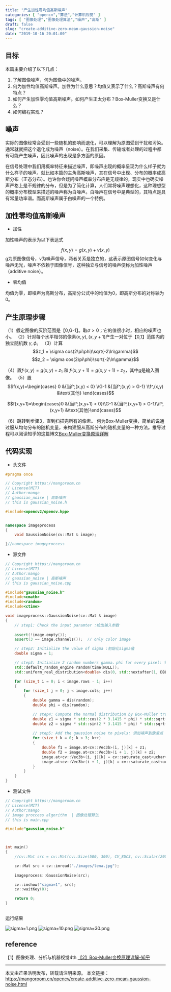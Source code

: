 ```yaml
---
title: "产生加性零均值高斯噪声"
categories: [ "opencv","算法","计算机视觉" ]
tags: [ "图像处理","图像处理算法","噪声","高斯" ]
draft: false
slug: "create-additive-zero-mean-gaussion-noise"
date: "2019-10-16 20:01:00"
---
```


## 目标

本篇主要介绍了以下几点：

1. 了解图像噪声，何为图像中的噪声。
2. 何为加性均值高斯噪声。加性为什么意思？均值又表示了什么？高斯噪声有何特点？
3. 如何产生加性零均值高斯噪声。如何产生正太分布？Box-Muller变换又是什么？
4. 如何编程实现？

## 噪声

实际的图像经常会受到一些随机的影响而退化，可以理解为原图受到干扰和污染。通常就就把这个退化成为噪声（noise）。在我们采集、传输或者处理的过程中都有可能产生噪声，因此噪声的出现是多方面的原因。

在信号处理中我们用概率特征来描述噪声，即噪声出现的概率呈现为什么样子就为什么样子的噪声。就比如本篇的主角高斯噪声，其在信号中出现、分布的概率成高斯分布（正态分布）。也许你会疑问噪声概率分布应是无规律的，现实中也确实噪声严格上是不规律的分布，但是为了简化计算，人们常将噪声理想化，这种理想型的概率分布模型来描述的噪声称为白噪声。白噪声在信号中是典型的，其特点是具有常量功率谱。而高斯噪声属于白噪声的一个特例。

## 加性零均值高斯噪声

- 加性

加性噪声的表示为以下表达式

$$
f(x, y) = g(x, y) + v(x,y)
$$
g为原图像信号，v为噪声信号，两者关系是独立的，这表示原图信号如何变化与噪声无光，噪声不依赖于图像信号，这种独立与信号的噪声便称为加性噪声（additive noise）。

- 零均值

均值为零，即噪声为高斯分布，高斯分公式中的均值为0，即高斯分布的对称轴为0。

## 产生原理步骤
（1）假定图像的灰阶范围是【0,G-1】。取$\sigma > 0$；它的值很小时，相应的噪声也小。
（2）针对每个水平相邻的像素$(x,y),(x,y+1)$产生一对位于【0,1】范围内的独立随机数 $\gamma, \phi$。
（3）计算
$$z_1 = \sigma cos(2\pi\phi)\sqrt{-2\ln\gamma}$$
$$z_2 = \sigma cos(2\pi\phi)\sqrt{-2\ln\gamma}$$

（4）置$f^,(x,y) = g(x,y) + z_1$ 和 $f^,(x,y + 1) = g(x,y+1) + z_2$，其中$g$是输入图像。
（5）置
$$f(x,y)=\begin{cases} 0    &{当f^,(x,y) < 0} \\G-1 &{当f^,(x,y) > G-1} \\f^,(x,y)	&\text{其他}  \end{cases}$$

$$f(x,y+1)=\begin{cases}0   &{当f^,(x,y+1) < 0}\\G-1 &{当f^,(x,y+1) > G-1}\\f^,(x,y+1)	&\text{其他}\end{cases}$$

（6）跳转到步骤3，直到扫描完所有的像素。
何为Box-Muller变换，简单的说通过服从均匀分布的随机变量，来构建服从高斯分布的随机变量的一种方法。推导过程可以阅读知乎的这篇博文[Box-Muller变换原理详解](https://zhuanlan.zhihu.com/p/38638710)


## 代码实现

- 头文件

```c++
#pragma once

// Copyright https://mangoroom.cn
// License(MIT)
// Author:mango
// gaussian_noise | 高斯噪声
// this is gaussian_noise.h

#include<opencv2/opencv.hpp>


namespace imageprocess
{
	void GaussionNoise(cv::Mat & image);

}//namespace imageproccess
```

- 源文件

```c++
// Copyright https://mangoroom.cn
// License(MIT)
// Author:mango
// gaussian_noise | 高斯噪声
// this is gaussian_noise.cpp

#include"gaussian_noise.h"
#include<cmath>
#include<random>
#include<ctime>

void imageprocess::GaussionNoise(cv::Mat & image)
{
	// step1: Check the input paramter :检出输入参数
	
	assert(!image.empty());
	assert(3 == image.channels());	// only color image

	// step2: Initialize the value of sigma :初始化sigma值
	double sigma = 1;

	// step3: Initialize 2 random numbers gamma、phi for every pixel: 针对初始化2两个随机数gamma、phi
	std::default_random_engine random(time(NULL));
	std::uniform_real_distribution<double> dis(0, std::nextafter(1, DBL_MAX));

	for (size_t i = 0; i < image.rows - 1; i++)
	{
		for (size_t j = 0; j < image.cols; j++)
		{
			double gamma = dis(random);
			double phi = dis(random);

			// step4: Compute the normal distribution by Box-Muller transfer：通过Box-Muller变换求解正态分布
			double z1 = sigma * std::cos(2 * 3.1415 * phi) * std::sqrt(-2 * log(gamma));
			double z2 = sigma * std::sin(2 * 3.1415 * phi) * std::sqrt(-2 * log(gamma));
			
			// step5: Add the gaussion noise to pixels: 添加噪声到像素点
			for (size_t k = 0; k < 3; k++)
			{
				double f1 = image.at<cv::Vec3b>(i, j)[k] + z1;
				double f2 = image.at<cv::Vec3b>(i + 1, j)[k] + z2;
				image.at<cv::Vec3b>(i, j)[k] = cv::saturate_cast<uchar>(f1);
				image.at<cv::Vec3b>(i + 1, j)[k] = cv::saturate_cast<uchar>(f2);
			}	
		}
	}	
}
```
- 测试文件
```c++
// Copyright https://mangoroom.cn
// License(MIT)
// Author:mango
// image proccess algorithm  | 图像处理算法
// this is main.cpp

#include"gaussian_noise.h"



int main()
{
	//cv::Mat src = cv::Mat(cv::Size(500, 300), CV_8UC3, cv::Scalar(200,200,200));

	cv::Mat src = cv::imread("./images/lena.jpg");
	
	imageprocess::GaussionNoise(src);

	cv::imshow("sigma=1", src);
	cv::waitKey(0);

	return 0;
}



```

运行结果

![sigma=1.png][2]
![sigma=10.png][3]
![sigma=30.png][4]

## reference

【1】图像处理、分析与机器视觉4th
[【2】Box-Muller变换原理详解-知乎](https://zhuanlan.zhihu.com/p/38638710)

---

本文由芒果浩明发布，转载请注明来源。
本文链接：https://mangoroom.cn/opencv/create-additive-zero-mean-gaussion-noise.html

  [1]: https://mangoroom.cn/usr/uploads/2019/10/3781983843.png
  [2]: https://mangoroom.cn/usr/uploads/2019/10/2027119610.png
  [3]: https://mangoroom.cn/usr/uploads/2019/10/3233720399.png
  [4]: https://mangoroom.cn/usr/uploads/2019/10/838569393.png